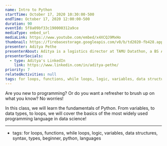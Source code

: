 ```yaml
---
name: Intro to Python
startTime: October 17, 2020 10:30:00-500
endTime: October 17, 2020 12:00:00-500
duration: 90
eventId: 5f8a09bf33c190000312a9ce
mediaType: embed_url
mediaLink: https://www.youtube.com/embed/x4XCQJ9MxHo
thumbnail: https://firebasestorage.googleapis.com/v0/b/td2020-fb428.appspot.com/o/image%20(7).png?alt=media&token=6291f630-1b3b-4391-a9d5-5c290a1c1b32
presenter: Aditya Pethe
presenterAbout: Aditya is a logistics director at TAMU Datathon, a BS Applied Mathematics and Computer Science, and has experience building predictive models at Deephaven Data Labs.
presenterSocials:
  - type: Aditya's LinkedIn
    link: https://www.linkedin.com/in/aditya-pethe/
priority: 7
relatedActivities: null
tags: for loops, functions, while loops, logic, variables, data structures, syntax, types, beginner, python, languages
---
```


Are you new to programming? Or do you want a refresher to brush up on what you know? No worries!

In this class, we will learn the fundamentals of Python. From variables, to data types, to loops, we will cover the basics of the most widely used programming language in data science!

---

- tags: for loops, functions, while loops, logic, variables, data structures, syntax, types, beginner, python, languages
